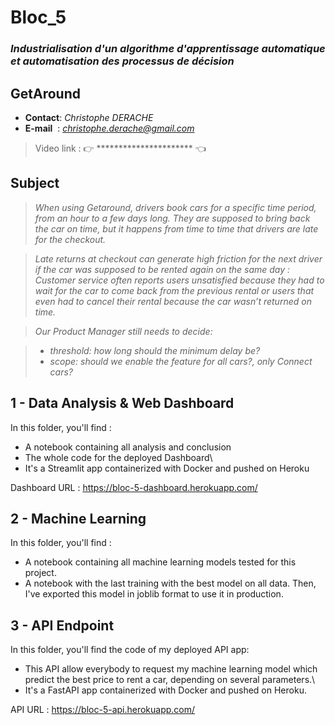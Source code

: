# Bloc_5
### *Industrialisation d'un algorithme d'apprentissage automatique et automatisation des processus de décision*
## **GetAround**

- **Contact**: *Christophe DERACHE*
- **E-mail**&nbsp;&nbsp;: *christophe.derache@gmail.com*

> Video link : 👉 ********************** 👈

## Subject

>*When using Getaround, drivers book cars for a specific time period, from an hour to a few days long. They are supposed to bring back the car on time, but it happens from time to time that drivers are late for the checkout.*

>*Late returns at checkout can generate high friction for the next driver if the car was supposed to be rented again on the same day : Customer service often reports users unsatisfied because they had to wait for the car to come back from the previous rental or users that even had to cancel their rental because the car wasn’t returned on time.*

>*Our Product Manager still needs to decide:*

>- *threshold: how long should the minimum delay be?*
>- *scope: should we enable the feature for all cars?, only Connect cars?*


## 1 - Data Analysis & Web Dashboard

In this folder, you'll find :
- A notebook containing all analysis and conclusion 
- The whole code for the deployed Dashboard\
- It's a Streamlit app containerized with Docker and pushed on Heroku

Dashboard URL : https://bloc-5-dashboard.herokuapp.com/


## 2 - Machine Learning

In this folder, you'll find : 
- A notebook containing all machine learning models tested for this project.
- A notebook with the last training with the best model on all data. Then, I've exported this model in joblib format to use it in production.


## 3 - API Endpoint

In this folder, you'll find the code of my deployed API app:
- This API allow everybody to request my machine learning model which predict the best price to rent a car, depending on several parameters.\
- It's a FastAPI app containerized with Docker and pushed on Heroku.

API URL : https://bloc-5-api.herokuapp.com/









